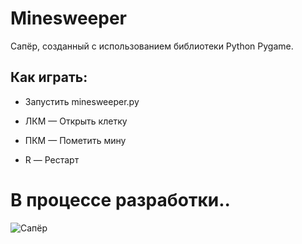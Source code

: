 # Minesweeper

Сапёр, созданный с использованием библиотеки Python Pygame.

## Как играть:

* Запустить minesweeper.py

* ЛКМ — Открыть клетку

* ПКМ — Пометить мину

* R — Рестарт

# **В процессе разработки..**
![Сапёр](https://user-images.githubusercontent.com/62304609/213013889-9ce8866d-a37e-48e8-8a9c-bc29ae98a73a.gif)
